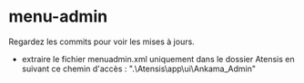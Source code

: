 # menu-admin

Regardez les commits pour voir les mises à jours.


* extraire le fichier menuadmin.xml uniquement dans le dossier Atensis en suivant ce chemin d'accès : ".\Atensis\app\ui\Ankama_Admin"
